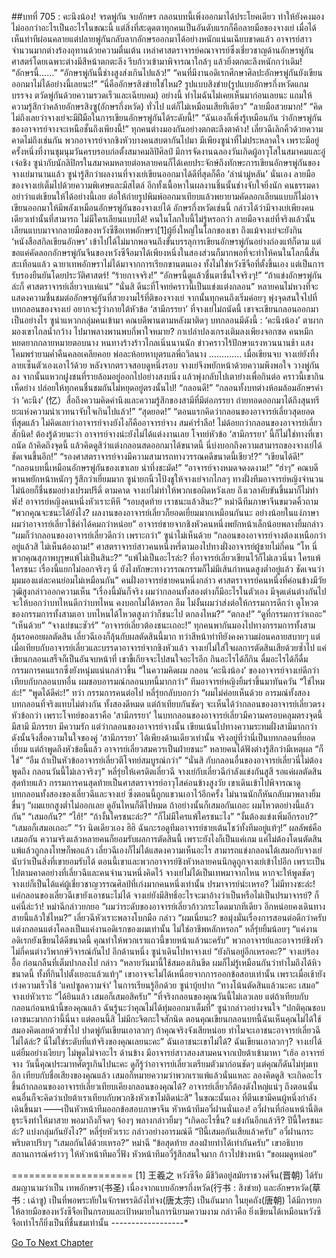 ##บทที่ 705 : คะนึงน้อง!
จรดพู่กัน
จบอักษร
กลอนบทนี้เพิ่งออกมาได้ประโยคเดียว ทำให้ยังคงมองไม่ออกว่าอะไรเป็นอะไรในขณะนี้ แต่สิ่งที่สะดุดตาทุกคนเป็นอันดับแรกก็คือลายมือของจางเย่ เมื่อได้เห็นท่าทีผ่อนคลายแต่ปลายพู่กันกลับลากอักษรออกมาได้อย่างหนักแน่นเฉียบขาดแล้ว อาจารย์สาวจำนวนมากต่างร้องอุทานด้วยความตื่นเต้น เหล่าศาสตราจารย์คณาจารย์ซึ่งเชี่ยวชาญด้านอักษรพู่กันศาสตร์โดยเฉพาะต่างมีสีหน้าตกตะลึง รีบก้าวเข้ามาพิจารณาใกล้ๆ แล้วยิ่งตกตะลึงหนักกว่าเดิม!
“อักษรนี้……”
“อักษรพู่กันนี้ช่างสูงส่งเกินไปแล้ว!”
“คนที่มีงานอดิเรกศึกษาศิลปะอักษรพู่กันยังเขียนออกมาไม่ได้อย่างนี้เลยนะ!”
“นี่คืออักษรสิงข่ายใช่ไหม? รูปแบบสิงข่าย(รูปแบบอักษรกึ่งหวัดแกมบรรจง ตวัดพู่กันด้วยความรวดเร็วและเฉียบคม) อย่างนี้ ทำไมฉันไม่เคยเห็นมาก่อนเลยนะ แถมให้ความรู้สึกว่าคล้ายอักษรสิงซู(อักษรกึ่งหวัด) ทั่วไป แต่ก็ไม่เหมือนเสียทีเดียว”
“ลายมือสวยมาก!”
“คิดไม่ถึงเลยว่าจางเย่จะมีฝีมือในการเขียนอักษรพู่กันได้ระดับนี้!”
“ฉันเองก็เพิ่งรู้เหมือนกัน ว่าอักษรพู่กันของอาจารย์จางจะเหนือชั้นถึงเพียงนี้!”
ทุกคนต่างมองกันอย่างตกตะลึงตาค้าง!
เลี่ยวฉีเลิกคิ้วด้วยความคาดไม่ถึงเช่นกัน
พวกอาจารย์จากชิงหัวบางคนสบตากันไปมา
มีเพียงซูน่าที่ไม่ประหลาดใจ เพราะมีอยู่ครั้งหนึ่งที่งานชุมนุมวันครบรอบก่อตั้งสมาคมลิปิศิลป์ มีการจัดงานฉลองวันเกิดผู้อาวุโสในสมาคมและอู๋เจ๋อชิง ซูน่ากับนักลิปิกรในสมาคมหลายต่อหลายคนก็ได้เคยประจักษ์ถึงทักษะการเขียนอักษรพู่กันของจางเย่มานานแล้ว ซูน่ารู้สึกว่าผลงานที่จางเย่เขียนออกมาได้ดีที่สุดก็คือ ‘ลำนำมู่หลัน’ นั่นเอง ลายมือของจางเย่เต็มไปด้วยความพิเศษและมีสไตล์ อีกทั้งเนื้อหาในผลงานชิ้นนั้นช่างจับใจยิ่งนัก คนธรรมดาอย่าว่าแต่เขียนให้ได้อย่างนี้เลย ต่อให้ถ่ายรูปพิมพ์ออกมาเทียบแล้วพยายามคัดลอกเลียนแบบก็ไม่อาจเขียนออกมาให้มีพลังเหมือนอักษรพู่กันของจางเย่ได้ อักษรกึ่งหวัดเช่นนี้ กล่าวได้ว่ามีจางเย่เพียงคนเดียวเท่านั้นที่สามารถ ไม่มีใครเลียนแบบได้!
คนในโลกใบนี้ไม่รู้หรอกว่า ลายมือจางเย่ที่จริงแล้วนั้นเลียนแบบมาจากลายมือของหวังซีชือเทพอักษรา[1]ผู้ยิ่งใหญ่ในโลกของเขา ถึงแม้จางเย่จะยังกิน ‘หนังสือสกิลเขียนอักษร’ เข้าไปได้ไม่มากพอจนถึงขั้นบรรลุการเขียนอักษรพู่กันอย่างถ่องแท้ก็ตาม แต่ขอแค่คัดลอกอักษรพู่กันจีนของหวังซีจือมาได้เพียงหนึ่งในสองส่วนก็มากพอที่จะทำให้คนในโลกนี้สั่นสะเทือนแล้ว ฉายาเทพอักษราไม่ได้มาจากการเรียกขานตนเอง ทั้งไม่ใช่หวังซีจือที่ตั้งขึ้นเอง แต่เป็นการรับรองยืนยันโดยประวัติศาสตร์!
“ร้ายกาจจริง!”
“อักษรนี้ดูแล้วชื่นตาชื่นใจจริงๆ!”
“ถ้าแข่งอักษรพู่กันล่ะก็ ศาสตราจารย์เลี่ยวจบเห่แน่”
“นั่นสิ ดีนะที่โจทย์คราวนี้เป็นแข่งแต่งกลอน”
หลายคนไม่หวงที่จะแสดงความชื่นชมต่ออักษรพู่กันที่สวยงามไร้ที่ติของจางเย่ จากนั้นทุกคนถึงเริ่มค่อยๆ พุ่งจุดสนใจไปที่บทกลอนของจางเย่ อยากจะรู้ว่าภายใต้หัวข้อ ‘สามีภรรยา’ ที่จางเย่ไม่ถนัดนี้ เขาจะเขียนกลอนออกมาเป็นอย่างไร
ซูน่าแหวกกลุ่มคนเข้ามา
คณบดีพานตามหลังมาติดๆ
บทกลอนมีดังนี้ :
‘คะนึงน้อง’
ตาผากมองเขาไกลน้ำกว้าง
ไปมาพลางพานพบกี่พาใจหมาย?
กาเปล่าปลงเกรงเติมลงเพียงจอกซด
คนหมึกหยดยากกลายหมายตอบนาง
หนทางร้างร้าวไกลเนิ่นนานนัก
ข่าวคราวไร้ปักษาแรงหวนนานช้า
แสงโคมพร่ายามค่ำคืนคลอเคลียคอย
พ่อละห้อยหาบุตรแลพี่ถวิลนาง
………….
เมื่อเขียนจบ จางเย่ยังทิ้งลายเซ็นตัวเองเอาไว้ด้วย
หลังจากตรวจสอบดูหนึ่งรอบ จางเย่จึงพยักหน้าด้วยความพึงพอใจ วางพู่กันลง จากนั้นแหวกฝูงชนที่รายล้อมอยู่ออกไปอย่างสงบนิ่ง แล้วพุ่งกลับไปเตาย่างเพื่อกินต่อ คราวนี้เขากินเห็ดย่าง
ปล่อยให้ทุกคนชื่นชมกันไม่หยุดอยู่ตรงนั้นไป!
“กลอนดี!”
“กลอนทั้งบทต่างห้อมล้อมอักษรคำว่า ‘คะนึง’ (忆）สื่อถึงความคิดคำนึงและความรู้สึกของสามีที่มีต่อภรรยา ถ่ายทอดออกมาได้ถึงสุนทรียะแห่งความน่าเวทนาจับใจเกินไปแล้ว!”
“สุดยอด!”
“ตอนแรกคิดว่ากลอนของอาจารย์เลี่ยวสุดยอดที่สุดแล้ว ไม่คิดเลยว่าอาจารย์จางยังไงก็คืออาจารย์จาง สมคำร่ำลือ! ไม่ด้อยกว่ากลอนของอาจารย์เลี่ยวสักนิด! ต้องรู้ด้วยนะว่า อาจารย์จางน่ะยังไม่ได้แต่งงานเลย โจทย์หัวข้อ ‘สามีภรรยา’ นี้ก็ไม่ใช่ทางที่เขาถนัด ถ้าคิดถึงจุดนี้ แล้วคิดดูสิว่าแต่งกลอนสดออกมาได้ขนาดนี้ นี่บ่งบอกถึงความสามารถของจางเย่ได้ชัดเจนขึ้นอีก!”
“รองศาสตราจารย์จางมีความสามารถทางวรรณคดีขนาดนี้เชียว!?”
“เขียนได้ดี!”
“กลอนบทนี้เหมือนอักษรพู่กันของเขาเลย น่าทึ่งชะมัด!”
“อาจารย์จางหมดจดงดงาม!”
“ฮ่าๆ”
คณบดีพานพยักหน้าหนักๆ รู้สึกว่าเยี่ยมมาก
ซูน่ายกนิ้วโป้งชูให้จางเย่จากไกลๆ
ทางฝั่งทีมอาจารย์หญิงจำนวนไม่น้อยก็ชื่นชมอย่างเปรมปรีดิ์ ตามคาด จางเย่ไม่ทำให้พวกเธอผิดหวังเลย ถึงเวลาคับขันขึ้นมาก็ไม่ทำพัง!
อาจารย์หญิงคนหนึ่งหัวเราะหึหึ “รอบสุดท้าย เราชนะแล้วสินะ?”
หม่าฉีทีมภาษาจีนขมวดคิ้วถาม “พวกคุณจะชนะได้ยังไง? ผลงานของอาจารย์เลี่ยวก็ยอดเยี่ยมมากเหมือนกันนะ อย่างน้อยในแง่ภาษา ผมว่าอาจารย์เลี่ยวใช้คำได้คมกว่าหน่อย”
อาจารย์ชายจากชิงหัวคนหนึ่งพยักหน้าเล็กน้อยพลางยิ้มกล่าว “ผมก็ว่ากลอนของอาจารย์เลี่ยวดีกว่า เพราะกว่า”
ซูน่าไม่เห็นด้วย “กลอนของอาจารย์จางต้องเหนือกว่าอยู่แล้วสิ ไม่เห็นต้องถาม!”
ศาสตราจารย์สาวคนหนึ่งหรี่ตามองไปทางฝั่งอาจารย์ผู้ชายไม่กี่คน “โห นี่พวกคุณสุภาพบุรุษแพ้ไม่เป็นสินะ?”
“แพ้ไม่เป็นอะไรล่ะ? ที่อาจารย์เลี่ยวเขียนไว้ก็ไม่เลวนี่นา ใครแพ้ใครชนะ เรื่องนี้แยกไม่ออกจริงๆ นี่ ยังไงทักษะทางวรรณกรรมก็ไม่มีเส้นกำหนดสูงต่ำอยู่แล้ว ชัดเจนว่ามุมมองแต่ละคนย่อมไม่เหมือนกัน” คนฝั่งอาจารย์ชายคนหนึ่งกล่าว
ศาสตราจารย์คนหนึ่งที่ค่อนข้างมีวัยวุฒิสูงกล่าวออกความเห็น “เรื่องนี้มันก็จริง ผมว่ากลอนทั้งสองต่างก็มีอะไรในตัวเอง มีจุดเด่นต่างกันไป จะให้บอกว่าบทไหนดีกว่าบทไหน คงบอกไม่ได้หรอก อืม ไม่งั้นผมว่าส่งต่อให้กรรมการดีกว่า ดูโหวตของกรรมการทั้งสามเอา บทไหนได้โหวตสูงกว่าก็ชนะไป ตกลงไหม?”
“ตกลง!”
“ดูที่กรรมการว่าเถอะ”
“เห็นด้วย”
“จางเย่ชนะชัวร์”
“อาจารย์เลี่ยวต้องชนะเถอะ!”
ทุกคนพากันมองไปทางกรรมการทั้งสาม ลุ้นรอคอยผลตัดสิน
เลี่ยวฉีเองก็ลุ้นกับผลตัดสินนี้มาก ทว่าสีหน้าท่าทียังคงความผ่อนคลายสบายๆ
แต่เมื่อเทียบกับอาจารย์เลี่ยวและบรรดาอาจารย์จากชิงหัวแล้ว จางเย่ไม่ใส่ใจผลการตัดสินเสียด้วยซ้ำไป แค่เขียนกลอนเสร็จก็เป็นอันจบหน้าที่ เขาขี้เกียจจะไปสนใจอะไรอีก กินอะไรได้ก็กิน ดื่มอะไรได้ก็ดื่ม
กรรมการคนแรกซึ่งยังหนุ่มแน่นกล่าวขึ้น “ในความคิดผม กลอน ‘คะนึงน้อง’ ของอาจารย์จางเย่ดีกว่า เทียบกับกลอนบทอื่น ผมชอบอารมณ์กลอนบทนี้มากกว่า”
ทีมอาจารย์หญิงยิ้มร่าขึ้นมาทันควัน
“ใช่ไหมล่ะ!”
“พูดได้ดีค่ะ!”
ทว่า กรรมการคนต่อไป หลี่รุ่ยกลับบอกว่า “ผมไม่ค่อยเห็นด้วย อารมณ์ทั้งสองบทกลอนที่จริงแทบไม่ต่างกัน ทั้งสองดีหมด แต่ถ้าเทียบกันชัดๆ จะเห็นได้ว่ากลอนของอาจารย์เลี่ยวตรงหัวข้อกว่า เพราะโจทย์ของเราคือ ‘สามีภรรยา’ ในบทกลอนของอาจารย์เลี่ยวมีความครอบคลุมตรงจุดนี้ มีสามี มีภรรยา มีความรัก แต่ว่ากลอนของอาจารย์จางนั้น เขียนเน้นไปทางความระทมฝั่งสามีมากกว่า ดังนั้นจึงสื่อความในใจของคู่ ‘สามีภรรยา’ ได้เพียงด้านเดียวเท่านั้น จริงอยู่ที่ว่านี่เป็นบทกลอนที่ยอดเยี่ยม แต่ถ้าพูดถึงหัวข้อนี้แล้ว อาจารย์เลี่ยวสมควรเป็นฝ่ายชนะ”
หลายคนได้ฟังต่างรู้สึกว่ามีเหตุผล
“ก็ใช่”
“อืม ถ้าเป็นหัวข้ออาจารย์เลี่ยวตีโจทย์สมบูรณ์กว่า”
“นั่นสิ กับกลอนอื่นของอาจารย์เลี่ยวนี่ไม่ต้องพูดถึง กลอนวันนี้ไม่เลวจริงๆ”
หลี่รุ่ยให้เครดิตเลี่ยวฉี
จางเย่กับเลี่ยวฉีกำลังแข่งกันสูสี รอแค่ผลตัดสินสุดท้ายแล้ว
กรรมการคนสุดท้ายเป็นศาสตราจารย์อาวุโสค่อนข้างสูงวัย เขาเดินเข้าไปพิจารณาดูบทกลอนทั้งสองของเลี่ยวฉีและจางเย่ ซึ่งตอนนี้ถูกแขวนเอาไว้อีกครั้ง ไม่นานนักก็หันกลับมาพลางยิ้มขื่นๆ “ผมแยกสูงต่ำไม่ออกเลย ดูอันไหนก็ดีไปหมด ถ้าอย่างนั้นก็เสมอกันเถอะ ผมโหวตอย่างนี้แล้วกัน”
“เสมอกัน?”
“ไฮ้!”
“ถ้างั้นใครชนะล่ะ?”
“ก็ไม่มีใครแพ้ใครชนะไง”
“งั้นต้องแข่งเพิ่มอีกรอบ?”
“เสมอก็เสมอเถอะ”
“ว้า นิดเดียวเอง ฮิฮิ ฉันกะรอดูทีมอาจารย์ชายเต้นโชว์ทั้งทีมอยู่แท้ๆ!”
ผลลัพธ์คือเสมอกัน ความจริงแล้วหลายคนก็ยอมรับผลการตัดสินนี้ เพราะยังไงก็เป็นแค่เกม แค่ไม่ต้องโดนตัดสินแพ้แล้วถูกลงโทษก็พอแล้ว
เลี่ยวฉีเองก็ไม่ได้แสดงความเห็นอะไร สามารถแข่งกลอนได้เสมอกับจางเย่ นับว่าเป็นสิ่งที่เขายอมรับได้ ตอนนี้เขาและพวกอาจารย์ชิงหัวหลายคนนึกดูถูกจางเย่เข้าไปอีก เพราะเป็นไปตามคาดอย่างที่เลี่ยวฉีและคนจำนวนหนึ่งคิดไว้ จางเย่ไม่ได้เป็นเทพมาจากไหน หากจะให้พูดชัดๆ จางเย่ก็เป็นได้แค่ผู้เชี่ยวชาญวรรณศิลป์ที่เก่งมากคนหนึ่งเท่านั้น ปรมาจารย์น่ะเหรอ? ไม่มีทางซะล่ะ! แค่กลอนของเลี่ยวฉีเขายังเอาชนะไม่ได้ จางเย่ยังมีสิทธิ์อะไรจะมาอ้างว่าเป็นหรือไม่เป็นปรมาจารย์? ก็แค่นี้ล่ะว้า!
หม่าฉีกล่าวยกยอ “ผมว่าระดับของอาจารย์เลี่ยวก้าวกระโดดมากทีเดียว อีกหน่อยคงเดินทางสายนี้แล้วใช่ไหม?”
เลี่ยวฉีหัวเราะพลางโบกมือ กล่าว “ผมเนี่ยนะ? ขอมุ่งมั่นเรื่องการสอนต่อดีกว่าครับ แต่งกลอนแต่งโคลงเป็นแค่งานอดิเรกของผมเท่านั้น ไม่ใช่อาชีพหลักหรอก”
หลี่รุ่ยยิ้มน้อยๆ “แค่งานอดิเรกยังเขียนได้ดีขนาดนี้ คุณทำให้พวกเราแถวนี้ขายหน้าแล้วนะครับ”
พวกอาจารย์และอาจารย์ชิงหัวไม่กี่คนต่างวิพากษ์วิจารณ์กันไป
อีกด้านหนึ่ง ซูน่าเดินไปหาจางเย่ “ยังกินอยู่อีกเหรอคะ?”
จางเย่ร้องอื้อ ก่อนกลืนที่เต็มปากลงไป กล่าว “หลายวันมานี้ใช้สมองเกินขีด ผมก็ไม่รู้เหมือนกันว่าทำไมถึงได้หิวขนาดนี้ ทั้งที่กินไปตั้งเยอะแล้วแท้ๆ” เขาอาจจะไม่ได้เหนื่อยจากการออกข้อสอบเท่านั้น เพราะเมื่อเช้ายังเร่งความเร็วใช้ ‘แคปซูลความจำ’ ในการเรียนรู้อีกด้วย
ซูน่าบุ้ยปาก “ทางโน้นตัดสินแล้วนะคะ เสมอ”
จางเย่หัวเราะ “ได้ยินแล้ว เสมอก็เสมอสิครับ”
“ที่จริงกลอนของคุณวันนี้ไม่เลวเลย แต่ถ้าเทียบกับกลอนก่อนหน้านี้ของคุณแล้ว ฉันรู้นะว่าคุณไม่ได้ทุ่มออกมาเต็มที่” ซูน่ากล่าวอย่างจนใจ “ปกติคุณชอบเอาชนะมากกว่านี้นี่นา แต่ตอนนี้สิ ไม่มีกะจิตกะใจสักนิด ตอนคุณเขียนกลอนบทนี้ฉันเห็นคุณไม่ได้ใช้สมองคิดเลยด้วยซ้ำไป ปาดพู่กันเขียนเอาลวกๆ ถ้าคุณจริงจังเสียหน่อย ทำไมจะเอาชนะอาจารย์เลี่ยวฉีไม่ได้ล่ะ? นี่ไม่ใช่ระดับที่แท้จริงของคุณเลยนะคะ”
ฉันเอาชนะเขาไม่ได้?
ฉันเขียนเอาลวกๆ?
จางเย่ได้แต่ยิ้มอย่างเงียบๆ ไม่พูดไม่จาอะไร
ด้านข้าง มีอาจารย์สาวสองสามคนจากเป่ยต้าเข้ามาหา “เฮ้อ อาจารย์จาง วันนี้คุณประมาทศัตรูเกินไปนะคะ ดูก็รู้ว่าอาจารย์เลี่ยวเตรียมตัวมาก่อนชัดๆ แต่คุณก็ดันไม่ทุ่มเทอีก เทียบกับชื่อเสียงของคุณแล้ว เสมอก็หมายความว่าพวกเราแพ้แล้วนั่นแหละ ลองคิดดูสิ จะเกิดอะไรขึ้นถ้ากลอนของอาจารย์เลี่ยวเทียบเคียงกลอนของคุณได้? อาจารย์เลี่ยวก็ต้องดังใหญ่แน่ๆ ถึงตอนนั้นคนอื่นก็จะคิดว่าเป่ยต้าเราเทียบกับพวกชิงหัวเขาไม่ติดน่ะสิ”
ในขณะนั้นเอง ที่ตีนเขามีคนผู้หนึ่งกำลังเดินขึ้นมา
——เป็นหัวหน้าทีมออกข้อสอบภาษาจีน หัวหน้าทีมอวี๋ฝานนั่นเอง!
อวี๋ฝานที่ก่อนหน้านี้ติดธุระจึงทำให้มาสาย พอมาถึงก็จดๆ จ้องๆ พลางกล่าวยิ้มๆ “เกิดอะไรขึ้น? แข่งกันอีกแล้วรึ? ปีนี้ใครชนะล่ะ? แบ่งกลุ่มกันยังไง?”
หลี่รุ่ยหัวเราะ กล่าวอย่างอารมณ์ดี “ปีนี้เสมอกันเสียแล้วครับ”
อวี๋ฝานกระพริบตาปริบๆ “เสมอกันได้ด้วยเหรอ?”
หม่าฉี “ข้อสุดท้าย สองฝ่ายทำได้เท่ากันครับ”
เขาอธิบายสถานการณ์คร่าวๆ ให้หัวหน้าทีมอวี๋ฟัง
หัวหน้าทีมอวี๋รู้สึกสนใจมาก ก้าวไปข้างหน้า “ขอผมดูหน่อย”


=====================
[1] 王羲之 หวังซีจือ มีชีวิตอยู่สมัยราชวงศ์จิ้น(晋朝) ได้รับสมญานามว่าเป็น เทพอักษรา(书圣) เนื่องจากแบบอักษรกึ่งหวัด(行书 : สิงข่าย) และอักษรหวัด(草书 : เฉ่าซู) เป็นที่พอพระทัยในจักรพรรดิถังไท่จง(唐太宗) เป็นอันมาก ในยุคถัง(唐朝) ได้มีการยกให้ลายมือของหวังซีจือเป็นกรอบและเป้าหมายในการนิยามความงาม กล่าวคือ ยิ่งเขียนได้เหมือนหวังซีจือเท่าไรก็ยิ่งเป็นที่ชื่นชมเท่านั้น
*-*-*-*-*-*-*-*-*-*-*-*-*-*-*-*-*-*-*




[Go To Next Chapter]( ./6.md)